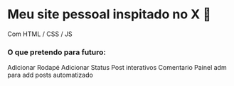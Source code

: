 # Meu site pessoal inspitado no X 👀
Com HTML / CSS / JS 

### O que pretendo para futuro:
Adicionar Rodapé 
Adicionar Status
Post interativos
Comentario
Painel adm para add posts automatizado


